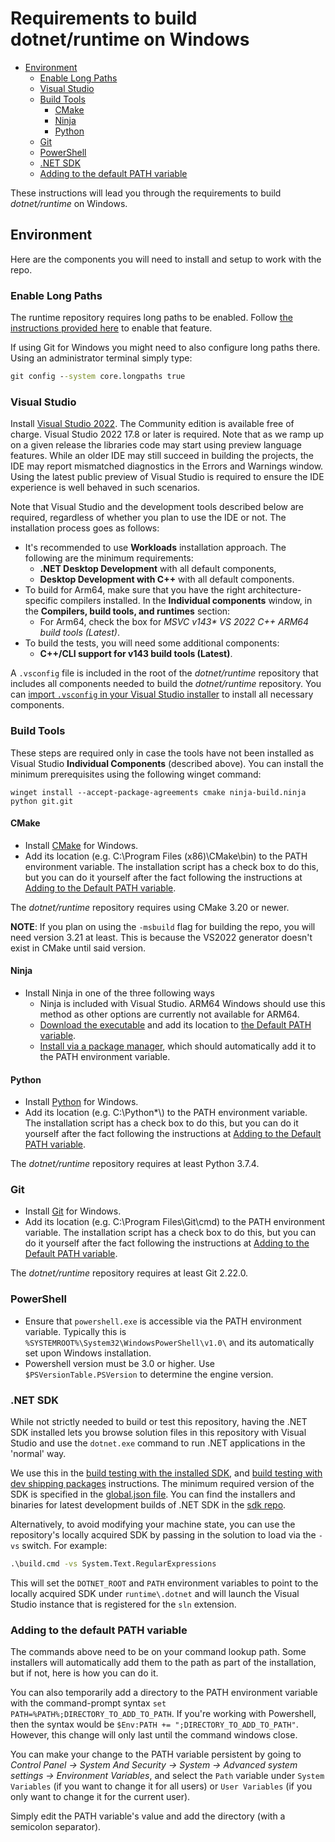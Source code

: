 # Requirements to build dotnet/runtime on Windows

* [Environment](#environment)
  * [Enable Long Paths](#enable-long-paths)
  * [Visual Studio](#visual-studio)
  * [Build Tools](#build-tools)
    * [CMake](#cmake)
    * [Ninja](#ninja)
    * [Python](#python)
  * [Git](#git)
  * [PowerShell](#powershell)
  * [.NET SDK](#net-sdk)
  * [Adding to the default PATH variable](#adding-to-the-default-path-variable)

These instructions will lead you through the requirements to build _dotnet/runtime_ on Windows.

## Environment

Here are the components you will need to install and setup to work with the repo.

### Enable Long Paths

The runtime repository requires long paths to be enabled. Follow [the instructions provided here](https://learn.microsoft.com/windows/win32/fileio/maximum-file-path-limitation#enable-long-paths-in-windows-10-version-1607-and-later) to enable that feature.

If using Git for Windows you might need to also configure long paths there. Using an administrator terminal simply type:

```cmd
git config --system core.longpaths true
```

### Visual Studio

Install [Visual Studio 2022](https://visualstudio.microsoft.com/downloads/). The Community edition is available free of charge. Visual Studio 2022 17.8 or later is required. Note that as we ramp up on a given release the libraries code may start using preview language features. While an older IDE may still succeed in building the projects, the IDE may report mismatched diagnostics in the Errors and Warnings window. Using the latest public preview of Visual Studio is required to ensure the IDE experience is well behaved in such scenarios.

Note that Visual Studio and the development tools described below are required, regardless of whether you plan to use the IDE or not. The installation process goes as follows:

* It's recommended to use **Workloads** installation approach. The following are the minimum requirements:
  * **.NET Desktop Development** with all default components,
  * **Desktop Development with C++** with all default components.
* To build for Arm64, make sure that you have the right architecture-specific compilers installed. In the **Individual components** window, in the **Compilers, build tools, and runtimes** section:
  * For Arm64, check the box for _MSVC v143* VS 2022 C++ ARM64 build tools (Latest)_.
* To build the tests, you will need some additional components:
  * **C++/CLI support for v143 build tools (Latest)**.

A `.vsconfig` file is included in the root of the _dotnet/runtime_ repository that includes all components needed to build the _dotnet/runtime_ repository. You can [import `.vsconfig` in your Visual Studio installer](https://learn.microsoft.com/visualstudio/install/import-export-installation-configurations?view=vs-2022#import-a-configuration) to install all necessary components.

### Build Tools

These steps are required only in case the tools have not been installed as Visual Studio **Individual Components** (described above). You can install the minimum prerequisites using the following winget command:

```shell
winget install --accept-package-agreements cmake ninja-build.ninja python git.git
```

#### CMake

* Install [CMake](https://cmake.org/download) for Windows.
* Add its location (e.g. C:\Program Files (x86)\CMake\bin) to the PATH environment variable. The installation script has a check box to do this, but you can do it yourself after the fact following the instructions at [Adding to the Default PATH variable](#adding-to-the-default-path-variable).

The _dotnet/runtime_ repository requires using CMake 3.20 or newer.

**NOTE**: If you plan on using the `-msbuild` flag for building the repo, you will need version 3.21 at least. This is because the VS2022 generator doesn't exist in CMake until said version.

#### Ninja

* Install Ninja in one of the three following ways
  * Ninja is included with Visual Studio. ARM64 Windows should use this method as other options are currently not available for ARM64.
  * [Download the executable](https://github.com/ninja-build/ninja/releases) and add its location to [the Default PATH variable](#adding-to-the-default-path-variable).
  * [Install via a package manager](https://github.com/ninja-build/ninja/wiki/Pre-built-Ninja-packages), which should automatically add it to the PATH environment variable.

#### Python

* Install [Python](https://www.python.org/downloads/) for Windows.
* Add its location (e.g. C:\Python*\\) to the PATH environment variable.
  The installation script has a check box to do this, but you can do it yourself after the fact following the instructions at [Adding to the Default PATH variable](#adding-to-the-default-path-variable).

The _dotnet/runtime_ repository requires at least Python 3.7.4.

### Git

* Install [Git](https://git-for-windows.github.io/) for Windows.
* Add its location (e.g. C:\Program Files\Git\cmd) to the PATH environment variable.
  The installation script has a check box to do this, but you can do it yourself after the fact following the instructions at [Adding to the Default PATH variable](#adding-to-the-default-path-variable).

The _dotnet/runtime_ repository requires at least Git 2.22.0.

### PowerShell

* Ensure that `powershell.exe` is accessible via the PATH environment variable. Typically this is `%SYSTEMROOT%\System32\WindowsPowerShell\v1.0\` and its automatically set upon Windows installation.
* Powershell version must be 3.0 or higher. Use `$PSVersionTable.PSVersion` to determine the engine version.

### .NET SDK

While not strictly needed to build or test this repository, having the .NET SDK installed lets you browse solution files in this repository with Visual Studio and use the `dotnet.exe` command to run .NET applications in the 'normal' way.

We use this in the [build testing with the installed SDK](/docs/workflow/testing/using-your-build-with-installed-sdk.md), and [build testing with dev shipping packages](/docs/workflow/testing/using-dev-shipping-packages.md) instructions. The minimum required version of the SDK is specified in the [global.json file](https://github.com/dotnet/runtime/blob/main/global.json#L3). You can find the installers and binaries for latest development builds of .NET SDK in the [sdk repo](https://github.com/dotnet/sdk#installing-the-sdk).

Alternatively, to avoid modifying your machine state, you can use the repository's locally acquired SDK by passing in the solution to load via the `-vs` switch. For example:

```cmd
.\build.cmd -vs System.Text.RegularExpressions
```

This will set the `DOTNET_ROOT` and `PATH` environment variables to point to the locally acquired SDK under `runtime\.dotnet` and will launch the Visual Studio instance that is registered for the `sln` extension.

### Adding to the default PATH variable

The commands above need to be on your command lookup path. Some installers will automatically add them to the path as part of the installation, but if not, here is how you can do it.

You can also temporarily add a directory to the PATH environment variable with the command-prompt syntax `set PATH=%PATH%;DIRECTORY_TO_ADD_TO_PATH`. If you're working with Powershell, then the syntax would be `$Env:PATH += ";DIRECTORY_TO_ADD_TO_PATH"`. However, this change will only last until the command windows close.

You can make your change to the PATH variable persistent by going to _Control Panel -> System And Security -> System -> Advanced system settings -> Environment Variables_, and select the `Path` variable under `System Variables` (if you want to change it for all users) or `User Variables` (if you only want to change it for the current user).

Simply edit the PATH variable's value and add the directory (with a semicolon separator).
